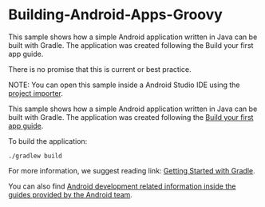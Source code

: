 # Building-Android-Apps-Groovy
This sample shows how a simple Android application written in Java can be built with Gradle. The application was created following the Build your first app guide.

There is no promise that this is current or best practice. 

NOTE: You can open this sample inside a Android Studio IDE using the [project importer](https://developer.android.com/studio/projects/create-project#ImportAProject).

This sample shows how a simple Android application written in Java can be built with Gradle.
The application was created following the [Build your first app guide](https://developer.android.com/training/basics/firstapp).


To build the application:

```
./gradlew build
```


For more information, we suggest reading link: [Getting Started with Gradle](https://docs.gradle.org/current/userguide/getting_started.html).

You can also find [Android development related information inside the guides provided by the Android team](https://developer.android.com/guide).
